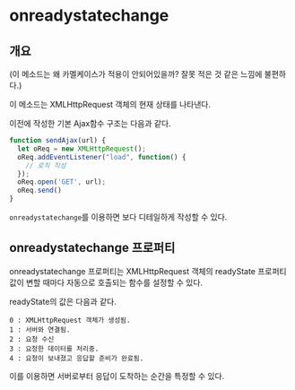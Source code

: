 # onreadystatechange

## 개요

(이 메소드는 왜 카멜케이스가 적용이 안되어있을까? 잘못 적은 것 같은 느낌에 불편하다.)

이 메소드는 XMLHttpRequest 객체의 현재 상태를 나타낸다.

이전에 작성한 기본 Ajax함수 구조는 다음과 같다.

```js
function sendAjax(url) {
  let oReq = new XMLHttpRequest();
  oReq.addEventListener("load", function() {
    // 로직 작성
  });
  oReq.open('GET', url);
  oReq.send() 
}
```
`onreadystatechange`를 이용하면 보다 디테일하게 작성할 수 있다.

## onreadystatechange 프로퍼티

onreadystatechange 프로퍼티는 XMLHttpRequest 객체의 readyState 프로퍼티 값이 변할 때마다 자동으로 호출되는 함수를 설정할 수 있다.


readyState의 값은 다음과 같다.
```
0 : XMLHttpRequest 객체가 생성됨.
1 : 서버와 연결됨.
2 : 요청 수신
3 : 요청한 데이터를 처리중.
4 : 요청이 보내졌고 응답할 준비가 완료됨.
```
 이를 이용하면 서버로부터 응답이 도착하는 순간을 특정할 수 있다.
